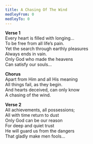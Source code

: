 ```yaml
---
title: A Chasing Of The Wind
medleyFrom: 0
medleyTo: 0
---
```


**Verse 1**  
Every heart is filled with longing…  
To be free from all life’s pain.  
Yet the search through earthly pleasures  
Always ends in vain.  
Only God who made the heavens  
Can satisfy our souls…

**Chorus**  
Apart from Him and all His meaning  
All things fail, as they begin.  
And hearts deceived, can only know  
A chasing of the wind.

**Verse 2**  
All achievements, all possessions;  
All with time return to dust  
Only God can be our reason  
For deep and quiet trust  
He will guard us from the dangers  
That gladly make men fools...
